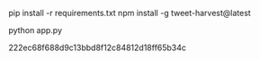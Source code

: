 pip install -r requirements.txt
npm install -g tweet-harvest@latest

python app.py

222ec68f688d9c13bbd8f12c84812d18ff65b34c
